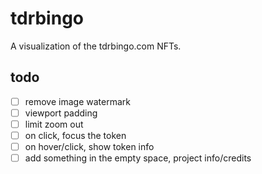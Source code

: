 # tdrbingo

A visualization of the tdrbingo.com NFTs.

## todo

* [ ] remove image watermark
* [ ] viewport padding
* [ ] limit zoom out
* [ ] on click, focus the token
* [ ] on hover/click, show token info
* [ ] add something in the empty space, project info/credits
